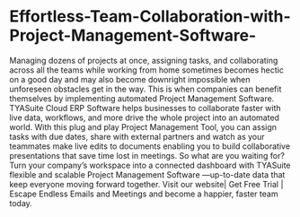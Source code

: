 # Effortless-Team-Collaboration-with-Project-Management-Software-
Managing dozens of projects at once, assigning tasks, and collaborating across all the teams while working from home sometimes becomes hectic on a good day and may also become downright impossible when unforeseen obstacles get in the way. This is when companies can benefit themselves by implementing automated Project Management Software. TYASuite Cloud ERP Software helps businesses to collaborate faster with live data, workflows, and more drive the whole project into an automated world. With this plug and play Project Management Tool, you can assign tasks with due dates, share with external partners and watch as your teammates make live edits to documents enabling you to build collaborative presentations that save time lost in meetings.  So what are you waiting for? Turn your company’s workspace into a connected dashboard with TYASuite flexible and scalable Project Management Software —up-to-date data that keep everyone moving forward together. Visit our website| Get Free Trial | Escape Endless Emails and Meetings and become a happier, faster team today.
